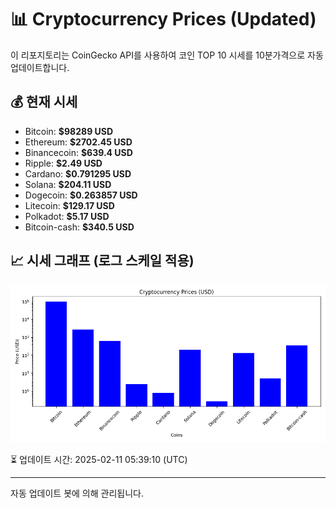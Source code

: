 
# 📊 Cryptocurrency Prices (Updated)

이 리포지토리는 CoinGecko API를 사용하여 코인 TOP 10 시세를 10분가격으로 자동 업데이트합니다.

## 💰 현재 시세
- Bitcoin: **$98289 USD**
- Ethereum: **$2702.45 USD**
- Binancecoin: **$639.4 USD**
- Ripple: **$2.49 USD**
- Cardano: **$0.791295 USD**
- Solana: **$204.11 USD**
- Dogecoin: **$0.263857 USD**
- Litecoin: **$129.17 USD**
- Polkadot: **$5.17 USD**
- Bitcoin-cash: **$340.5 USD**

## 📈 시세 그래프 (로그 스케일 적용)
![Crypto Prices](crypto_prices.png)

⏳ 업데이트 시간: 2025-02-11 05:39:10 (UTC)

---
자동 업데이트 봇에 의해 관리됩니다.
